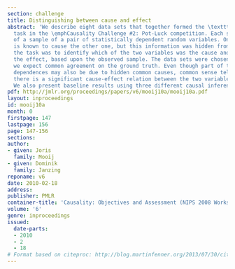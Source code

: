 ```yaml
---
section: challenge
title: Distinguishing between cause and effect
abstract: 'We describe eight data sets that together formed the \textttCauseEffectPairs
  task in the \emphCausality Challenge #2: Pot-Luck competition. Each set consists
  of a sample of a pair of statistically dependent random variables. One variable
  is known to cause the other one, but this information was hidden from the participants;
  the task was to identify which of the two variables was the cause and which one
  the effect, based upon the observed sample. The data sets were chosen such that
  we expect common agreement on the ground truth. Even though part of the statistical
  dependences may also be due to hidden common causes, common sense tells us that
  there is a significant cause-effect relation between the two variables in each pair.
  We also present baseline results using three different causal inference methods.'
pdf: http://jmlr.org/proceedings/papers/v6/mooij10a/mooij10a.pdf
layout: inproceedings
id: mooij10a
month: 0
firstpage: 147
lastpage: 156
page: 147-156
sections: 
author:
- given: Joris
  family: Mooij
- given: Dominik
  family: Janzing
reponame: v6
date: 2010-02-18
address: 
publisher: PMLR
container-title: 'Causality: Objectives and Assessment (NIPS 2008 Workshop)'
volume: '6'
genre: inproceedings
issued:
  date-parts:
  - 2010
  - 2
  - 18
# Format based on citeproc: http://blog.martinfenner.org/2013/07/30/citeproc-yaml-for-bibliographies/
---
```

